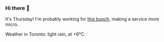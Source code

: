 ### Hi there :wave:

It's Thursday! I'm probably working for [this bunch](https://github.com/kohofinancial), making a service more micro.

Weather in Toronto: light rain, at +6°C.
